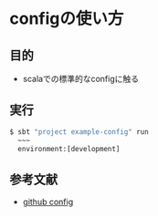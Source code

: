 # configの使い方

## 目的
- scalaでの標準的なconfigに触る

## 実行

```bash
$ sbt "project example-config" run 
  ~~~
  environment:[development]
```

## 参考文献

- [github config](https://github.com/lightbend/config)
